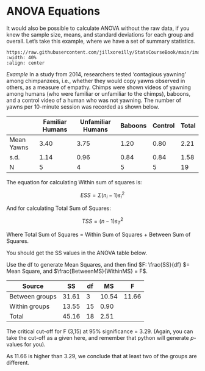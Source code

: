 # ANOVA Equations

It would also be possible to calculate ANOVA without the raw data, if you knew the sample size, means, and standard deviations for each group and overall. Let’s take this example, where we have a set of summary statistics.

```{image}
https://raw.githubusercontent.com/jillxoreilly/StatsCourseBook/main/images/regression4_ChimpYawn.png
:width: 40%
:align: center
```
*Example* In a study from 2014, researchers tested ‘contagious yawning’ among chimpanzees, i.e., whether they would copy yawns observed in others, as a measure of empathy. Chimps were shown videos of yawning among humans (who were familiar or unfamiliar to the chimps), baboons, and a control video of a human who was not yawning. The number of yawns per 10-minute session was recorded as shown below.


|   	|   Familiar Humans | Unfamiliar Humans 	| Baboons | Control | Total 
|---	|---	|---	|---	|---	|---	|
|   Mean Yawns	|  3.40 	|  3.75 	| 1.20 |  0.80  | 2.21 |
|   s.d.	|  1.14 	|  0.96 	| 0.84 | 0.84 | 1.58 |
|   N	|  5 	| 4	| 5 | 5 | 19 |


The equation for calculating Within sum of squares is:

$$ ESS = \Sigma{(n_i - 1)s_i^2} $$

And for calculating Total Sum of Squares:

$$ TSS = (n-1)s_T^2 $$

Where Total Sum of Squares = Within Sum of Squares + Between Sum of Squares.

You should get the SS values in the ANOVA table below.

Use the df to generate Mean Squares, and then find $F: \frac{SS}{df} $= Mean Square,  and $\frac{BetweenMS}{WithinMS} = F$.

|   Source	|   	SS | df  	| MS | F| 
|---	|---	|---	|---	|---	|
|   Between groups	|  31.61 	|  3 	| 10.54 | 11.66  |
|   Within groups	|  13.55 	|  15 	| 0.90 |   |
|   Total	|  45.16 	| 18 	| 2.51 | |

The critical cut-off for F (3,15) at 95% significance = 3.29. (Again, you can take the cut-off as a given here, and remember that python will generate $p$-values for you). 

As 11.66 is higher than 3.29, we conclude that at least two of the groups are different.
